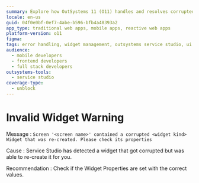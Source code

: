 ```yaml
---
summary: Explore how OutSystems 11 (O11) handles and resolves corrupted widget issues by recreating them automatically.
locale: en-us
guid: 04f0e0bf-0ef7-4abe-b596-bfb4a48393a2
app_type: traditional web apps, mobile apps, reactive web apps
platform-version: o11
figma:
tags: error handling, widget management, outsystems service studio, ui development, debugging
audience:
  - mobile developers
  - frontend developers
  - full stack developers
outsystems-tools:
  - service studio
coverage-type:
  - unblock
---
```


# Invalid Widget Warning

Message
:   `Screen '<screen name>' contained a corrupted <widget kind> Widget that was re-created. Please check its properties`

Cause
:   Service Studio has detected a widget that got corrupted but was able to re-create it for you.

Recommendation
:   Check if the Widget Properties are set with the correct values.
